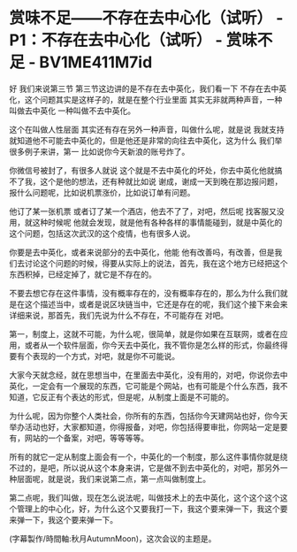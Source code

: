 # 赏味不足——不存在去中心化（试听） - P1：不存在去中心化（试听） - 赏味不足 - BV1ME411M7id

好 我们来说第三节 第三节这边讲的是不存在去中英化，我们看一下 不存在去中英化，这个问题其实是这样子的，就是在整个行业里面 其实无非就两种声音，一种叫做去中英化 一种叫做不去中英化。

这个在叫做人性层面 其实还有存在另外一种声音，叫做什么呢，就是说 我就支持 就知道他不可能去中英化的，但是他还是非常的向往去中英化，这为什么 我们举很多例子来讲，第一 比如说你今天新浪的账号炸了。

你微信号被封了，有很多人就说 这个就是不去中英化的坏处，你去中英化他就搞不了我，这个是他的想法，还有种就比如说 谢成，谢成一天到晚在那边报问题，报什么问题呢，比如说机票涨价，比如说订单有问题。

他订了某一张机票 或者订了某一个酒店，他去不了了，对吧，然后呢 找客服又没用，就这种时候呢 他就会发现，就是他有各种各样的事情能碰到，就是中英化的这个问题，包括这次武汉的这个疫情，也有很多人说。

你要是去中英化，或者来说部分的去中英化，他能 他有改善吗，有改善，但是我们去讨论这个问题的时候，得要从实际上的说法，首先，我在这个地方已经把这个东西积掉，已经定掉了，就它是不存在的。

不要去想它存在这件事情，没有概率存在的，没有概率存在的，那么为什么我们就是在这个描述当中，或者是说区块链当中，它还是存在的呢，我们这个接下来会来详细来说，那首先，我们先说为什么不存在，不可能存在 对吧。

第一，制度上，这就不可能，为什么呢，很简单，就是你如果在互联网，或者在应用，或者从一个软件层面，你今天去中英化，我不管你是怎么样的形式，你最终得要有个表现的一个方式，对吧，就是你不可能说。

大家今天就念经，就在思想当中，在里面去中英化，没有用的，对吧，你说你去中英化，一定会有一个展现的东西，它可能是个网站，也有可能是个什么东西，我不知道，它反正有个表达的形式，但是呢，从制度上面是不可能的。

为什么呢，因为你整个人类社会，你所有的东西，包括你今天建网站也好，你今天举办活动也好，大家都知道，你得报备，对吧，你包括得要审批，你网站一定是要有，网站的一个备案，对吧，等等等等。

所有的就它一定从制度上面会有一个，中英化的一个制度，那么这件事情你就是绕不过的，是吧，所以说从这个本身来讲，它是做不到去中英化的，对吧，那另外一种层面呢，就是说，我们来说第二点，第一点叫做制度上。

第二点呢，我们叫做，现在怎么说法呢，叫做技术上的去中英化，这个这个这个这个管理上的中心化，好，为什么这个又要我打一下，我这个要来弹一下，我这个要来弹一下，我这个要来弹一下。

(字幕製作/時間軸:秋月AutumnMoon)，这次会议的主题是。